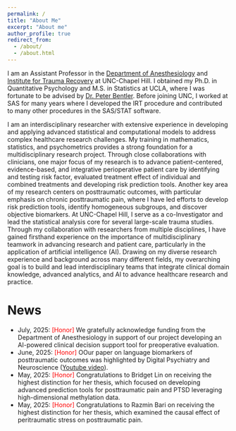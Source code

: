 ```yaml
---
permalink: /
title: "About Me"
excerpt: "About me"
author_profile: true
redirect_from: 
  - /about/
  - /about.html
---
```


I am an Assistant Professor in the [Department of Anesthesiology]((https://www.med.unc.edu/anesthesiology/directory/xinming-simon-an/)) 
and [Institute for Trauma Recovery](https://www.med.unc.edu/itr/) at UNC-Chapel Hill. 
I obtained my Ph.D. in Quantitative Psychology and M.S. in Statistics at UCLA, 
where I was fortunate to be advised by [Dr. Peter Bentler](https://scholar.google.com/citations?user=esb4VbgAAAAJ&hl=en). 
Before joining UNC, I worked at SAS for many years where I developed the IRT procedure 
and contributed to many other procedures in the SAS/STAT software. 

I am an interdisciplinary researcher with extensive experience in developing and applying 
advanced statistical and computational models to address complex healthcare research 
challenges. My training in mathematics, statistics, and psychometrics provides a 
strong foundation for a multidisciplinary research project. Through close collaborations 
with clinicians, one major focus of my research is to advance patient-centered, 
evidence-based, and integrative perioperative patient care by identifying and testing 
risk factor, evaluated treatment effect of individual and combined treatments and developing 
risk prediction tools. Another key area of my research centers on posttraumatic outcomes, 
with particular emphasis on chronic posttraumatic pain, where I have led efforts to develop 
risk prediction tools, identify homogeneous subgroups, and discover objective biomarkers. 
At UNC-Chapel Hill, I serve as a co-Investigator and lead the statistical analysis core 
for several large-scale trauma studies. Through my collaboration with researchers from 
multiple disciplines, I have gained firsthand experience on the importance of multidisciplinary 
teamwork in advancing research and patient care, particularly in the application of 
artificial intelligence (AI). Drawing on my diverse research experience and 
background across many different fields, my overarching goal is to build and lead 
interdisciplinary teams that integrate clinical domain knowledge, advanced analytics, 
and AI to advance healthcare research and practice. 


News
======

* July, 2025: <span style="color: red;">[Honor]</span> We gratefully acknowledge 
funding from the Department of Anesthesiology in support of our project developing 
an AI-powered clinical decision support tool for preoperative evaluation.
* June, 2025: <span style="color: red;">[Honor]</span> OOur paper on language 
biomarkers of posttraumatic outcomes was highlighted by Digital Psychiatry and 
Neuroscience ([Youtube video](https://www.youtube.com/watch?v=4i3QrdNy6to)).
* May, 2025: <span style="color: red;">[Honor]</span> Congratulations to Bridget 
Lin on receiving the highest distinction for her thesis, which focused on developing 
advanced prediction tools for posttraumatic pain and PTSD leveraging high-dimensional 
methylation data. 
* May, 2025: <span style="color: red;">[Honor]</span> Congratulations to Razmin 
Bari on receiving the highest distinction for her thesis, which examined the 
causal effect of peritraumatic stress on posttraumatic pain.











